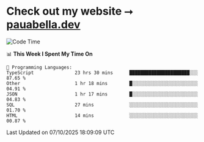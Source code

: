 # Check out my website ⭢ [pauabella.dev](https://pauabella.dev)

<!--START_SECTION:waka-->
![Code Time](http://img.shields.io/badge/Code%20Time-4%2C884%20hrs%2035%20mins-blue)

📊 **This Week I Spent My Time On** 

```text
💬 Programming Languages: 
TypeScript               23 hrs 30 mins      ██████████████████████░░░   87.65 % 
Other                    1 hr 18 mins        █░░░░░░░░░░░░░░░░░░░░░░░░   04.91 % 
JSON                     1 hr 17 mins        █░░░░░░░░░░░░░░░░░░░░░░░░   04.83 % 
SQL                      27 mins             ░░░░░░░░░░░░░░░░░░░░░░░░░   01.70 % 
HTML                     14 mins             ░░░░░░░░░░░░░░░░░░░░░░░░░   00.87 % 
```


 Last Updated on 07/10/2025 18:09:09 UTC
<!--END_SECTION:waka-->
